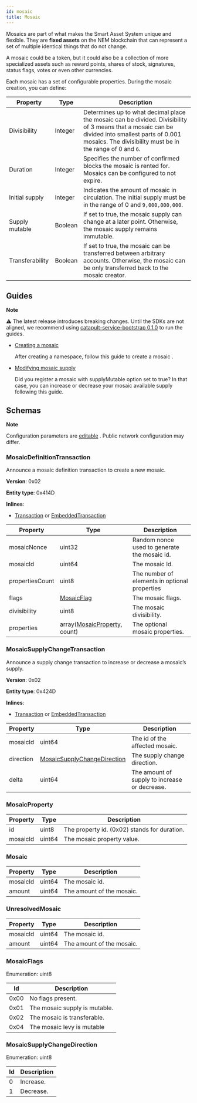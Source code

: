 ```yaml
---
id: mosaic
title: Mosaic
---
```

Mosaics are part of what makes the Smart Asset System unique and flexible. They are **fixed assets** on the NEM blockchain that can represent a set of multiple identical things that do not change.

A mosaic could be a token, but it could also be a collection of more specialized assets such as reward points, shares of stock, signatures, status flags, votes or even other currencies.

Each mosaic has a set of configurable properties. During the mosaic creation, you can define:

**Property** |	**Type** |	**Description**
-------------|-----------|--------------------
Divisibility |	Integer |	Determines up to what decimal place the mosaic can be divided. Divisibility of 3 means that a mosaic can be divided into smallest parts of 0.001 mosaics. The divisibility must be in the range of 0 and `6`.
Duration |	Integer |	Specifies the number of confirmed blocks the mosaic is rented for. Mosaics can be configured to not expire.
Initial supply |	Integer |	Indicates the amount of mosaic in circulation. The initial supply must be in the range of 0 and `9,000,000,000`.
Supply mutable |	Boolean |	If set to true, the mosaic supply can change at a later point. Otherwise, the mosaic supply remains immutable.
Transferability |	Boolean |	If set to true, the mosaic can be transferred between arbitrary accounts. Otherwise, the mosaic can be only transferred back to the mosaic creator.

## Guides

<div class="info">

**Note**

⚠ The latest release introduces breaking changes. Until the SDKs are not aligned, we recommend using [catapult-service-bootstrap 0.1.0](../getting-started/setting-up-workstation.md) to run the guides.

</diV>

- [Creating a mosaic](../guides/mosaic/creating-a-mosaic.md)

    After creating a namespace, follow this guide to create a mosaic .

- [Modifying mosaic supply](../guides/mosaic/modifying-mosaic-supply.md)

    Did you register a mosaic with supplyMutable option set to true? In that case, you can increase or decrease your mosaic available supply following this guide.

## Schemas

<div class="info">

**Note**

Configuration parameters are [editable](https://github.com/nemtech/catapult-server/blob/master/resources/config-network.properties) . Public network configuration may differ.

</div>

### MosaicDefinitionTransaction

Announce a mosaic definition transaction to create a new mosaic.

**Version**: 0x02

**Entity type**: 0x414D

**Inlines**:

- [Transaction](../protocol/transaction.md#transaction) or [EmbeddedTransaction](../protocol/transaction.md#embeddedtransaction)

**Property** |	**Type** |	**Description**
-------------|-----------|--------------------
mosaicNonce |	uint32 |	Random nonce used to generate the mosaic id.
mosaicId |	uint64 |	The mosaic Id.
propertiesCount |	uint8 |	The number of elements in optional properties
flags |	[MosaicFlag](#mosaicflags) |	The mosaic flags.
divisibility |	uint8 |	The mosaic divisibility.
properties |	array([MosaicProperty](#mosaicproperty), count) |	The optional mosaic properties.

### MosaicSupplyChangeTransaction

Announce a supply change transaction to increase or decrease a mosaic’s supply.

**Version**: 0x02

**Entity type**: 0x424D

**Inlines**:

- [Transaction](../protocol/transaction.md#transaction) or [EmbeddedTransaction](../protocol/transaction.md#embeddedtransaction)

**Property** |	**Type** |	**Description**
-------------|-----------|--------------------
mosaicId | uint64 |	The id of the affected mosaic.
direction |	[MosaicSupplyChangeDirection](#mosaicsupplychangedirection) |	The supply change direction.
delta |	uint64 |	The amount of supply to increase or decrease.

### MosaicProperty

**Property** |	**Type** |	**Description**
-------------|-----------|--------------------
id |	uint8 |	The property id. (0x02) stands for duration.
mosaicId |	uint64 |	The mosaic property value.

### Mosaic

**Property** |	**Type** |	**Description**
-------------|-----------|--------------------
mosaicId |	uint64 |	The mosaic id.
amount |	uint64 |	The amount of the mosaic.

### UnresolvedMosaic

**Property** |	**Type** |	**Description**
-------------|-----------|--------------------
mosaicId |	uint64 |	The mosaic id.
amount |	uint64 |	The amount of the mosaic.

### MosaicFlags

Enumeration: uint8

**Id** | **Description**
------|----------------------
0x00 |	No flags present.
0x01 |	The mosaic supply is mutable.
0x02 |	The mosaic is transferable.
0x04 |	The mosaic levy is mutable

### MosaicSupplyChangeDirection

Enumeration: uint8

**Id** | **Description**
------|----------------------
0 |	Increase.
1 |	Decrease.